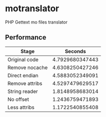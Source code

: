 # motranslator

PHP Gettext mo files translator

## Performance

| Stage          | Seconds         |
| -------------- | --------------- |
| Original code  | 4.7929680347443 |
| Remove nocache | 4.6308250427246 |
| Direct endian  | 4.5883052349091 |
| Remove attribs | 4.5297479629517 |
| String reader  | 1.8148958683014 |
| No offset      | 1.2436759471893 |
| Less attribs   | 1.1722540855408 |
